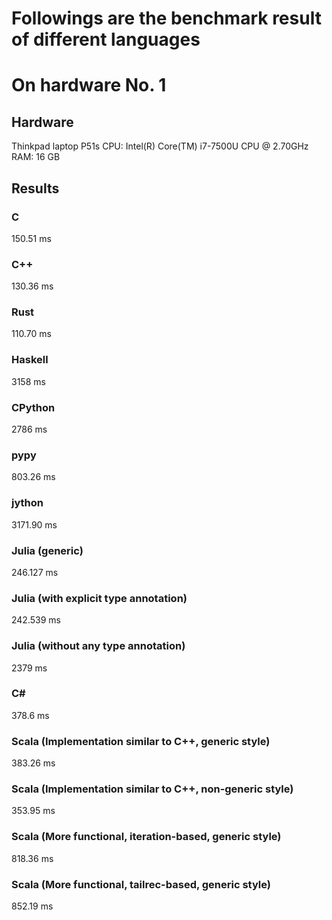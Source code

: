 # Followings are the benchmark result of different languages

# On hardware No. 1
## Hardware
Thinkpad laptop P51s
CPU: Intel(R) Core(TM) i7-7500U CPU @ 2.70GHz
RAM: 16 GB

## Results
### C
150.51 ms
### C++
130.36 ms
### Rust
110.70 ms
### Haskell
3158 ms
### CPython
2786 ms
### pypy
803.26 ms
### jython
3171.90 ms
### Julia (generic)
246.127 ms
### Julia (with explicit type annotation)
242.539 ms
### Julia (without any type annotation)
2379 ms
### C#
378.6 ms
### Scala (Implementation similar to C++, generic style)
383.26 ms
### Scala (Implementation similar to C++, non-generic style)
353.95 ms
### Scala (More functional, iteration-based, generic style)
818.36 ms
### Scala (More functional, tailrec-based, generic style)
852.19 ms
